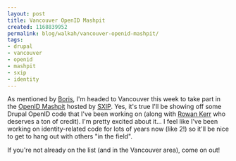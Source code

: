 ```yaml
---
layout: post
title: Vancouver OpenID Mashpit
created: 1168839952
permalink: blog/walkah/vancouver-openid-mashpit/
tags:
- drupal
- vancouver
- openid
- mashpit
- sxip
- identity
---
```

<p>As mentioned by <a href="http://www.bmannconsulting.com/blog/bmann/openid-mashpit-in-vancouver">Boris</a>, I'm headed to Vancouver this week to take part in the <a href="http://mashpit.pbwiki.com/MashPitOpenidVancouver">OpenID Mashpit</a> hosted by <a href="http://www.sxip.com/">SXIP</a>. Yes, it's true I'll be showing off some Drupal OpenID code that I've been working on (along with <a href="http://drupal.org/user/20129">Rowan Kerr</a> who deserves a ton of credit). I'm pretty excited about it... I feel like I've been working on identity-related code for lots of years now (like 2!) so it'll be nice to get to hang out with others "in the field".</p>
<p>If you're not already on the list (and in the Vancouver area), come on out!</a>
